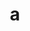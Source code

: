 ---
layout: cake
title:  a
type: cake
bannerimg: /banners/cakebanner
comic: cake_59.png
name: Airplane Mode
hovertext: heh heh
next: 60
prev: 58
---